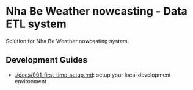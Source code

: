 # Nha Be Weather nowcasting - Data ETL system

Solution for Nha Be Weather nowcasting system.

## Development Guides
- [./docs/001_first_time_setup.md](./docs/001_first_time_setup.md): setup your local development environment